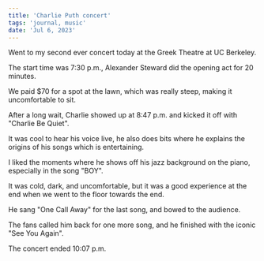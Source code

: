 ```yaml
---
title: 'Charlie Puth concert'
tags: 'journal, music'
date: 'Jul 6, 2023'
---
```


Went to my second ever concert today at the Greek Theatre at UC Berkeley.

The start time was 7:30 p.m., Alexander Steward did the opening act for 20 minutes.

We paid $70 for a spot at the lawn, which was really steep, making it uncomfortable to sit.

After a long wait, Charlie showed up at 8:47 p.m. and kicked it off with "Charlie Be Quiet".

It was cool to hear his voice live, he also does bits where he explains the origins of his songs which is entertaining.

I liked the moments where he shows off his jazz background on the piano, especially in the song "BOY".

It was cold, dark, and uncomfortable, but it was a good experience at the end when we went to the floor towards the end.

He sang "One Call Away" for the last song, and bowed to the audience.

The fans called him back for one more song, and he finished with the iconic "See You Again".

The concert ended 10:07 p.m.
